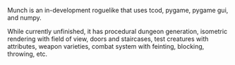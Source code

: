 Munch is an in-development roguelike that uses tcod, pygame, pygame gui, and numpy.

While currently unfinished, it has procedural dungeon generation, isometric rendering with field of view, doors and staircases, test creatures with attributes, weapon varieties, combat system with feinting, blocking, throwing, etc.
